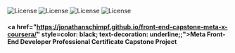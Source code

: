 ![License](https://img.shields.io/static/v1?label=Language&message=JavaScript&color=yellow)
![License](https://img.shields.io/static/v1?label=Library&message=React.js&color=red)
![License](https://img.shields.io/static/v1?label=Language&message=HTML5&color=orange) 
![License](https://img.shields.io/static/v1?label=Language&message=CSS3&color=blue)

#### <a href="https://jonathanschimpf.github.io/front-end-capstone-meta-x-coursera/" style=color: black; text-decoration: underline;;">Meta Front-End Developer Professional Certificate Capstone Project</a>
